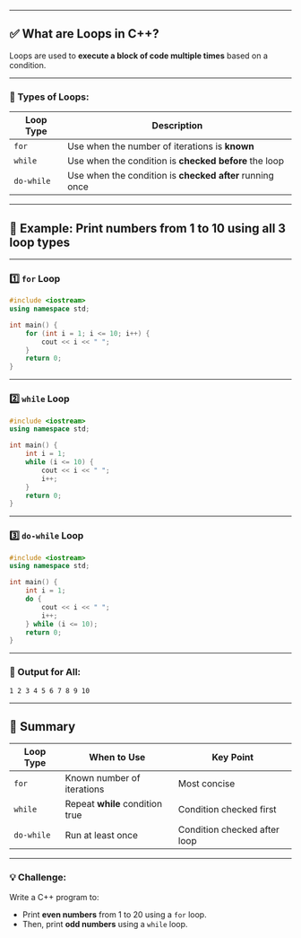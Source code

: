 
---

## ✅ What are Loops in C++?

Loops are used to **execute a block of code multiple times** based on a condition.

---

### 🔁 Types of Loops:

| Loop Type  | Description                                              |
| ---------- | -------------------------------------------------------- |
| `for`      | Use when the number of iterations is **known**           |
| `while`    | Use when the condition is **checked before** the loop    |
| `do-while` | Use when the condition is **checked after** running once |

---

## 📘 Example: Print numbers from 1 to 10 using all 3 loop types

---

### 1️⃣ `for` Loop

```cpp
#include <iostream>
using namespace std;

int main() {
    for (int i = 1; i <= 10; i++) {
        cout << i << " ";
    }
    return 0;
}
```

---

### 2️⃣ `while` Loop

```cpp
#include <iostream>
using namespace std;

int main() {
    int i = 1;
    while (i <= 10) {
        cout << i << " ";
        i++;
    }
    return 0;
}
```

---

### 3️⃣ `do-while` Loop

```cpp
#include <iostream>
using namespace std;

int main() {
    int i = 1;
    do {
        cout << i << " ";
        i++;
    } while (i <= 10);
    return 0;
}
```

---

### 📝 Output for All:

```
1 2 3 4 5 6 7 8 9 10
```

---

## 🧠 Summary

| Loop Type  | When to Use                     | Key Point                    |
| ---------- | ------------------------------- | ---------------------------- |
| `for`      | Known number of iterations      | Most concise                 |
| `while`    | Repeat **while** condition true | Condition checked first      |
| `do-while` | Run at least once               | Condition checked after loop |

---

### 💡 Challenge:

Write a C++ program to:

* Print **even numbers** from 1 to 20 using a `for` loop.
* Then, print **odd numbers** using a `while` loop.
